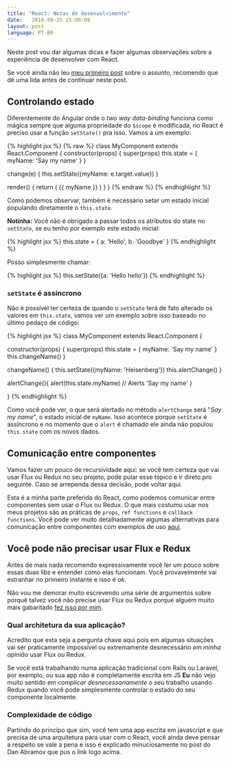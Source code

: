 ```yaml
---
title: "React: Notas de desenvolvimento"
date:   2016-09-25 15:00:00
layout: post
language: PT-BR
---
```


Neste post vou dar algumas dicas e fazer algumas observações sobre a experiência de desenvolver com React.

Se você ainda não leu [meu primeiro post](http://svilar.me/2016/comecando-com-react/) sobre o assunto, recomendo que dê uma lida antes de continuar neste post.

<!--more-->

## Controlando estado

Diferentemente do Angular onde o *two way data-binding* funciona como mágica sempre que alguma propriedade do `$scope` é modificada, no React é preciso usar a função `setState()` pra isso. Vamos a um exemplo:

{% highlight jsx %}
{% raw %}
class MyComponent extends React.Component {
  constructor(props) {
    super(props)
    this.state = {
      myName: 'Say my name'
    }
  }

  change(e) {
    this.setState({myName: e.target.value})
  }

  render() {
    return (
      <span>{{ myName }}</span>
      <inptut type="text" onChange="{this.change.bind(this)}" />
    )
  }
}
{% endraw %}
{% endhighlight %}

Como podemos observar, também é necessário setar um estado inicial populando diretamente o `this.state`.

**Notinha:** Você não é obrigado a passar todos os atributos do state no `setState`, se eu tenho por exemplo este estado inicial:

{% highlight jsx %}
this.state = {
    a: 'Hello',
    b: 'Goodbye'
}
{% endhighlight %}

Posso simplesmente chamar:

{% highlight jsx %}
this.setState({a: 'Hello hello'})
{% endhighlight %}

### `setState` é assíncrono

Não é possível ter certeza de quando o `setState` terá de fato alterado os valores em `this.state`, vamos ver um exemplo sobre isso baseado no último pedaço de código:

{% highlight jsx %}
class MyComponent extends React.Component {

  constructor(props) {
    super(props)
    this.state = {
      myName: 'Say my name'
    }
    this.changeName()
  }

  changeName() {
    this.setState({myName: 'Heisenberg'})
    this.alertChange()
  }

  alertChange(){
    alert(this.state.myName) // Alerts 'Say my name'
  }

}
{% endhighlight %}

Como você pode ver, o que será alertado no método `alertChange` será "*Say my name*", o estado inicial de `myName`. Isso acontece porque `setState` é assíncrono e no momento que o `alert` é chamado ele ainda não populou `this.state` com os novos dados.

## Comunicação entre componentes

Vamos fazer um pouco de recursividade aqui: se você tem certeza que vai usar Flux ou Redux no seu projeto, pode pular esse tópico e ir direto pro seguinte. Caso se arrependa dessa decisão, pode voltar aqui.

Esta é a minha parte preferida do React, como podemos comunicar entre componentes sem usar o Flux ou Redux. O que mais costumo usar nos meus projetos são as práticas de `props`, `ref functions` e `callback functions`. Você pode ver muito detalhadamente algumas alternativas para comunicação entre componentes com exemplos de uso [aqui](http://andrewhfarmer.com/component-communication/).

## Você pode não precisar usar Flux e Redux

Antes de mais nada recomendo expressivamente você ler um pouco sobre essas duas libs e entender como elas funcionam. Você provavelmente vai estranhar no primeiro instante e isso é *ok*.

Não vou me demorar muito escrevendo uma série de argumentos sobre porquê talvez você não precise usar Flux ou Redux porque alguém muito mais gabaritado [fez isso por mim](https://medium.com/@dan_abramov/you-might-not-need-redux-be46360cf367).

### Qual architetura da sua aplicação?

Acredito que esta seja a pergunta chave aqui pois em algumas situações vai ser praticamente impossível ou extremamente desnecessário *em minha opinião* usar Flux ou Redux.

Se você está trabalhando numa aplicação tradicional com Rails ou Laravel, por exemplo, ou sua app não é completamente escrita em JS **Eu** não vejo muito sentido em *complicar desnecessariamente* o seu trabalho usando Redux quando você pode simplesmente controlar o estado do seu componente localmente.

### Complexidade de código

Partindo do princípo que sim, você tem uma app escrita em javascript e que precisa de uma arquitetura para usar com o React, você ainda deve pensar a respeito se vale a pena e isso é explicado minuciosamente no post do Dan Abramov que pus o link logo acima.











